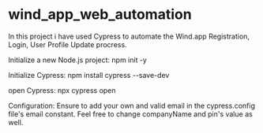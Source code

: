 # wind_app_web_automation

In this project i have used Cypress to automate the Wind.app Registration, Login, User Profile Update procress.

Initialize a new Node.js project: npm init -y

Initialize Cypress: npm install cypress --save-dev

open Cypress: npx cypress open

Configuration: Ensure to add your own and valid email in the cypress.config file's email constant. Feel free to change companyName and pin's value as well.


